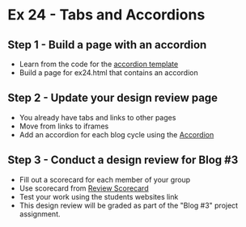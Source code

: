# Ex 24 - Tabs and Accordions

## Step 1 - Build a page with an accordion
* Learn from the code for the  [accordion template](../templates/bootstrap-accordion.html)
* Build a page for ex24.html that contains an accordion

## Step 2 - Update your design review page
* You already have tabs and links to other pages
* Move from links to iframes
* Add an accordion for each blog cycle using the [Accordion](../templates/bootstrap-accordion.html)

## Step 3 - Conduct a design review for Blog #3
* Fill out a scorecard for each member of your group
* Use scorecard from [Review Scorecard](../templates/review_scorecard.html)
* Test your work using the students websites link
* This design review will be graded as part of the "Blog #3" project assignment.

